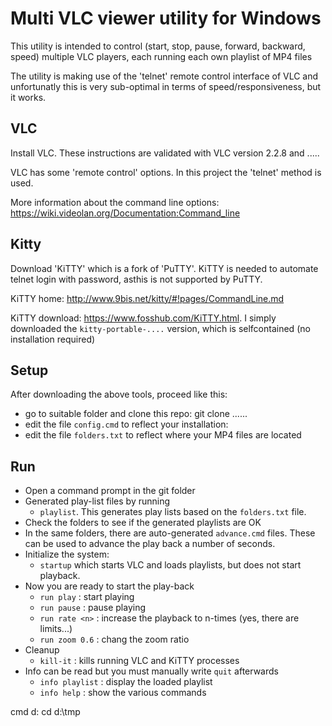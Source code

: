 # Multi VLC viewer utility for Windows
This utility is intended to control (start, stop, pause, forward, backward, speed) multiple VLC players, each running each own playlist of MP4 files

The utility is making use of the 'telnet' remote control interface of VLC and unfortunatly this is very sub-optimal in terms of speed/responsiveness, but it works.

## VLC
Install VLC. These instructions are validated with VLC version 2.2.8 and .....

VLC has some 'remote control' options. In this project the 'telnet' method is used.

More information about the command line options: https://wiki.videolan.org/Documentation:Command_line


## Kitty
Download 'KiTTY' which is a fork of 'PuTTY'. KiTTY is needed to automate telnet login with password, asthis is not supported by PuTTY.

KiTTY home: http://www.9bis.net/kitty/#!pages/CommandLine.md

KiTTY download: https://www.fosshub.com/KiTTY.html. I simply downloaded the `kitty-portable-....` version, which is selfcontained (no installation required)

## Setup
After downloading the above tools, proceed like this:
- go to suitable folder and clone this repo: git clone ......
- edit the file `config.cmd` to reflect your installation:
- edit the file `folders.txt` to reflect where your MP4 files are located

## Run
- Open a command prompt in the git folder
- Generated play-list files by running
  - `playlist`. This generates play lists based on the `folders.txt` file. 
- Check the folders to see if the generated playlists are OK
- In the same folders, there are auto-generated `advance.cmd` files. These can be used to advance the play back a number of seconds. 
- Initialize the system:
  - `startup` which starts VLC and loads playlists, but does not start playback. 
- Now you are ready to start the play-back
  - `run play` : start playing
  - `run pause` : pause playing
  - `run rate <n>` : increase the playback to n-times (yes, there are limits...)
  - `run zoom 0.6` : chang the zoom ratio
- Cleanup
  - `kill-it` : kills running VLC and KiTTY processes
- Info can be read but you must manually write `quit` afterwards
  - `info playlist` : display the loaded playlist
  - `info help` : show the various commands


cmd
d:
cd d:\tmp

